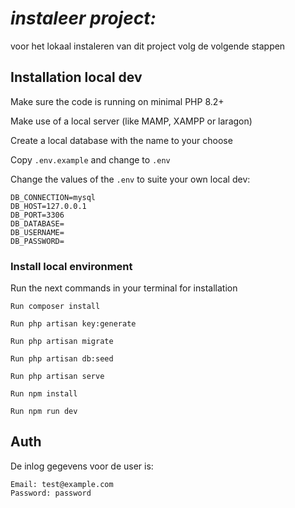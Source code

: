 
# ***instaleer project:***

voor het lokaal instaleren van dit project volg de volgende stappen 

## Installation local dev

Make sure the code is running on minimal PHP 8.2+

Make use of a local server (like MAMP, XAMPP or laragon)

Create a local database with the name to your choose

Copy `.env.example` and change to `.env`

Change the values of the `.env` to suite your own local dev:

```
DB_CONNECTION=mysql
DB_HOST=127.0.0.1
DB_PORT=3306
DB_DATABASE=
DB_USERNAME=
DB_PASSWORD=
```

### Install local environment

Run the next commands in your terminal for installation




    Run composer install

    Run php artisan key:generate

    Run php artisan migrate

    Run php artisan db:seed

    Run php artisan serve

    Run npm install

    Run npm run dev


## Auth

De inlog gegevens voor de user is:


    Email: test@example.com 
    Password: password
